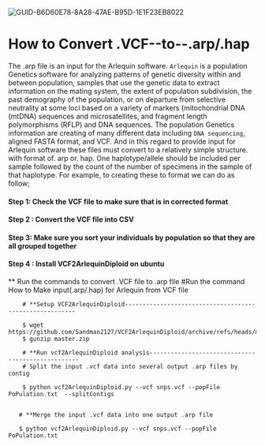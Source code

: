 ![GUID-B6D60E78-8A28-47AE-B95D-1E1F23EB8022](https://github.com/Bigardcode/Convert--.VCF--to--.arp/assets/84800557/923fa380-7a95-44d0-967c-c622b1d29e85)


# How to Convert .VCF--to--.arp/.hap 

The .arp file is an input for the Arlequin software. `Arlequin` is a population Genetics software for analyzing patterns of genetic diversity within and between population, samples that use the genetic data to extract information on the mating system, the extent of population subdivision, the past demography of the population, or on departure from selective neutrality at some loci based on a variety of markers (mitochondrial DNA (mtDNA) sequences and microsatellites, and fragment length polymorphisms (RFLP) and DNA sequences. The population Genetics information are creating of many different data including `DNA sequencing`, aligned FASTA format, and VCF. And in this regard to provide input for Arlequin software these files must convert to a relatively simple structure. with format of. arp or. hap. One haplotype/allele should be included per sample followed by the count of the number of specimens in the sample of that haplotype. For example, to creating these to format we can do as follow; 

#### Step 1: Check the VCF file to make sure that is in corrected format
#### Step 2 : Convert the VCF file into CSV
#### Step 3: Make sure you sort your individuals by population so that they are all grouped together
#### Step 4 : Install VCF2ArlequinDiploid on ubuntu 


** Run the commands to convert .VCF file to .arp file
        #Run the command
        How to Make input(.arp/.hap) for Arlequin from VCF file 

        # **Setup VCF2ArlequinDiploid--------------------------------------------------------

        $ wget https://github.com/Sandman2127/VCF2ArlequinDiploid/archive/refs/heads/master.zip
        $ gunzip master.zip

        # **Run vcf2ArlequinDiploid analysis--------------------------------------------------
        # Split the input .vcf data into several output .arp files by contig

        $ python vcf2ArlequinDiploid.py --vcf snps.vcf --popFile PoPulation.txt  --splitContigs


       # **Merge the input .vcf data into one output .arp file

       $ python vcf2ArlequinDiploid.py --vcf snps.vcf --popFile PoPulation.txt

